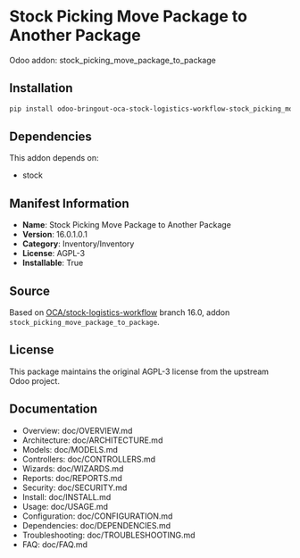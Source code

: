 # Stock Picking Move Package to Another Package

Odoo addon: stock_picking_move_package_to_package

## Installation

```bash
pip install odoo-bringout-oca-stock-logistics-workflow-stock_picking_move_package_to_package
```

## Dependencies

This addon depends on:
- stock

## Manifest Information

- **Name**: Stock Picking Move Package to Another Package
- **Version**: 16.0.1.0.1
- **Category**: Inventory/Inventory
- **License**: AGPL-3
- **Installable**: True

## Source

Based on [OCA/stock-logistics-workflow](https://github.com/OCA/stock-logistics-workflow) branch 16.0, addon `stock_picking_move_package_to_package`.

## License

This package maintains the original AGPL-3 license from the upstream Odoo project.

## Documentation

- Overview: doc/OVERVIEW.md
- Architecture: doc/ARCHITECTURE.md
- Models: doc/MODELS.md
- Controllers: doc/CONTROLLERS.md
- Wizards: doc/WIZARDS.md
- Reports: doc/REPORTS.md
- Security: doc/SECURITY.md
- Install: doc/INSTALL.md
- Usage: doc/USAGE.md
- Configuration: doc/CONFIGURATION.md
- Dependencies: doc/DEPENDENCIES.md
- Troubleshooting: doc/TROUBLESHOOTING.md
- FAQ: doc/FAQ.md
